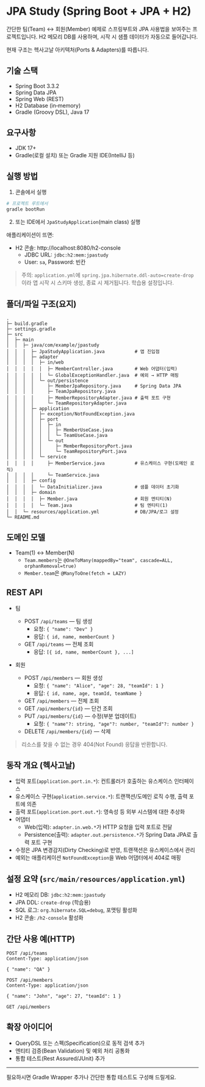 # JPA Study (Spring Boot + JPA + H2)

간단한 팀(Team) ↔ 회원(Member) 예제로 스프링부트와 JPA 사용법을 보여주는 프로젝트입니다. H2 메모리 DB를 사용하며, 시작 시 샘플 데이터가 자동으로 들어갑니다.

현재 구조는 헥사고날 아키텍처(Ports & Adapters)를 따릅니다.

## 기술 스택
- Spring Boot 3.3.2
- Spring Data JPA
- Spring Web (REST)
- H2 Database (in‑memory)
- Gradle (Groovy DSL), Java 17

## 요구사항
- JDK 17+
- Gradle(로컬 설치) 또는 Gradle 지원 IDE(IntelliJ 등)

## 실행 방법
1) 콘솔에서 실행
```bash
# 프로젝트 루트에서
gradle bootRun
```
2) 또는 IDE에서 `JpaStudyApplication`(main class) 실행

애플리케이션이 뜨면:
- H2 콘솔: http://localhost:8080/h2-console
  - JDBC URL: `jdbc:h2:mem:jpastudy`
  - User: `sa`, Password: 빈칸

> 주의: `application.yml`에 `spring.jpa.hibernate.ddl-auto=create-drop`이라 앱 시작 시 스키마 생성, 종료 시 제거됩니다. 학습용 설정입니다.

## 폴더/파일 구조(요지)
```
.
├─ build.gradle
├─ settings.gradle
├─ src
│  ├─ main
│  │  ├─ java/com/example/jpastudy
│  │  │  ├─ JpaStudyApplication.java           # 앱 진입점
│  │  │  ├─ adapter
│  │  │  │  ├─ in/web
│  │  │  │  │  ├─ MemberController.java        # Web 어댑터(입력)
│  │  │  │  │  └─ GlobalExceptionHandler.java  # 예외 → HTTP 매핑
│  │  │  │  └─ out/persistence
│  │  │  │     ├─ MemberJpaRepository.java     # Spring Data JPA
│  │  │  │     ├─ TeamJpaRepository.java
│  │  │  │     ├─ MemberRepositoryAdapter.java # 출력 포트 구현
│  │  │  │     └─ TeamRepositoryAdapter.java
│  │  │  ├─ application
│  │  │  │  ├─ exception/NotFoundException.java
│  │  │  │  ├─ port
│  │  │  │  │  ├─ in
│  │  │  │  │  │  ├─ MemberUseCase.java
│  │  │  │  │  │  └─ TeamUseCase.java
│  │  │  │  │  └─ out
│  │  │  │  │     ├─ MemberRepositoryPort.java
│  │  │  │  │     └─ TeamRepositoryPort.java
│  │  │  │  └─ service
│  │  │  │     ├─ MemberService.java           # 유스케이스 구현(도메인 로직)
│  │  │  │     └─ TeamService.java
│  │  │  ├─ config
│  │  │  │  └─ DataInitializer.java            # 샘플 데이터 초기화
│  │  │  ├─ domain
│  │  │  │  ├─ Member.java                     # 회원 엔티티(N)
│  │  │  │  └─ Team.java                       # 팀 엔티티(1)
│  │  └─ resources/application.yml             # DB/JPA/로그 설정
└─ README.md
```

## 도메인 모델
- Team(1) ↔ Member(N)
  - `Team.members`는 `@OneToMany(mappedBy="team", cascade=ALL, orphanRemoval=true)`
  - `Member.team`은 `@ManyToOne(fetch = LAZY)`

## REST API
- 팀
  - POST `/api/teams` — 팀 생성
    - 요청: `{ "name": "Dev" }`
    - 응답: `{ id, name, memberCount }`
  - GET  `/api/teams` — 전체 조회
    - 응답: `[{ id, name, memberCount }, ...]`

- 회원
  - POST   `/api/members` — 회원 생성
    - 요청: `{ "name": "Alice", "age": 28, "teamId": 1 }`
    - 응답: `{ id, name, age, teamId, teamName }`
  - GET    `/api/members` — 전체 조회
  - GET    `/api/members/{id}` — 단건 조회
  - PUT    `/api/members/{id}` — 수정(부분 업데이트)
    - 요청: `{ "name"?: string, "age"?: number, "teamId"?: number }`
  - DELETE `/api/members/{id}` — 삭제

> 리소스를 찾을 수 없는 경우 404(Not Found) 응답을 반환합니다.

## 동작 개요 (헥사고날)
- 입력 포트(`application.port.in.*`): 컨트롤러가 호출하는 유스케이스 인터페이스
- 유스케이스 구현(`application.service.*`): 트랜잭션/도메인 로직 수행, 출력 포트에 의존
- 출력 포트(`application.port.out.*`): 영속성 등 외부 시스템에 대한 추상화
- 어댑터
  - Web(입력): `adapter.in.web.*`가 HTTP 요청을 입력 포트로 전달
  - Persistence(출력): `adapter.out.persistence.*`가 Spring Data JPA로 출력 포트 구현
- 수정은 JPA 변경감지(Dirty Checking)로 반영, 트랜잭션은 유스케이스에서 관리
- 예외는 애플리케이션 `NotFoundException`을 Web 어댑터에서 404로 매핑

## 설정 요약 (`src/main/resources/application.yml`)
- H2 메모리 DB: `jdbc:h2:mem:jpastudy`
- JPA DDL: `create-drop` (학습용)
- SQL 로그: `org.hibernate.SQL=debug`, 포맷팅 활성화
- H2 콘솔: `/h2-console` 활성화

## 간단 사용 예(HTTP)
```http
POST /api/teams
Content-Type: application/json

{ "name": "QA" }
```
```http
POST /api/members
Content-Type: application/json

{ "name": "John", "age": 27, "teamId": 1 }
```
```http
GET /api/members
```

## 확장 아이디어
- QueryDSL 또는 스펙(Specification)으로 동적 검색 추가
- 엔티티 검증(Bean Validation) 및 예외 처리 공통화
- 통합 테스트(Rest Assured/JUnit) 추가

---
필요하시면 Gradle Wrapper 추가나 간단한 통합 테스트도 구성해 드릴게요.
